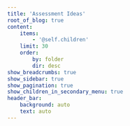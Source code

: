 ```yaml
---
title: 'Assessment Ideas'
root_of_blog: true
content:
    items:
        - '@self.children'
    limit: 30
    order:
        by: folder
        dir: desc
show_breadcrumbs: true
show_sidebar: true
show_pagination: true
show_children_in_secondary_menu: true
header_bar:
    background: auto
    text: auto
---
```


